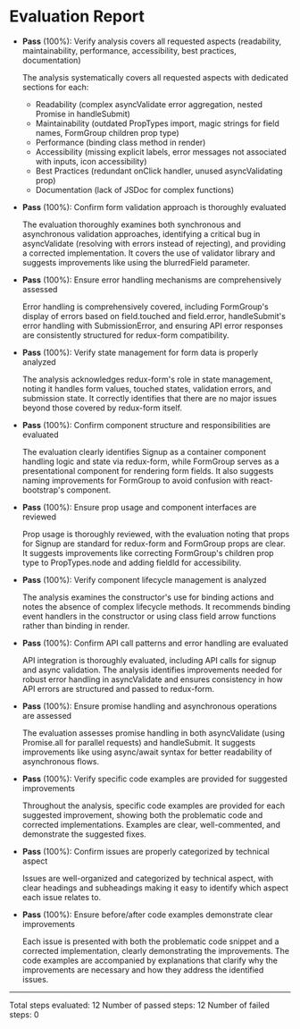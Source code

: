# Evaluation Report

- **Pass** (100%): Verify analysis covers all requested aspects (readability, maintainability, performance, accessibility, best practices, documentation)

    The analysis systematically covers all requested aspects with dedicated sections for each:
    - Readability (complex asyncValidate error aggregation, nested Promise in handleSubmit)
    - Maintainability (outdated PropTypes import, magic strings for field names, FormGroup children prop type)
    - Performance (binding class method in render)
    - Accessibility (missing explicit labels, error messages not associated with inputs, icon accessibility)
    - Best Practices (redundant onClick handler, unused asyncValidating prop)
    - Documentation (lack of JSDoc for complex functions)

- **Pass** (100%): Confirm form validation approach is thoroughly evaluated

    The evaluation thoroughly examines both synchronous and asynchronous validation approaches, identifying a critical bug in asyncValidate (resolving with errors instead of rejecting), and providing a corrected implementation. It covers the use of validator library and suggests improvements like using the blurredField parameter.

- **Pass** (100%): Ensure error handling mechanisms are comprehensively assessed

    Error handling is comprehensively covered, including FormGroup's display of errors based on field.touched and field.error, handleSubmit's error handling with SubmissionError, and ensuring API error responses are consistently structured for redux-form compatibility.

- **Pass** (100%): Verify state management for form data is properly analyzed

    The analysis acknowledges redux-form's role in state management, noting it handles form values, touched states, validation errors, and submission state. It correctly identifies that there are no major issues beyond those covered by redux-form itself.

- **Pass** (100%): Confirm component structure and responsibilities are evaluated

    The evaluation clearly identifies Signup as a container component handling logic and state via redux-form, while FormGroup serves as a presentational component for rendering form fields. It also suggests naming improvements for FormGroup to avoid confusion with react-bootstrap's component.

- **Pass** (100%): Ensure prop usage and component interfaces are reviewed

    Prop usage is thoroughly reviewed, with the evaluation noting that props for Signup are standard for redux-form and FormGroup props are clear. It suggests improvements like correcting FormGroup's children prop type to PropTypes.node and adding fieldId for accessibility.

- **Pass** (100%): Verify component lifecycle management is analyzed

    The analysis examines the constructor's use for binding actions and notes the absence of complex lifecycle methods. It recommends binding event handlers in the constructor or using class field arrow functions rather than binding in render.

- **Pass** (100%): Confirm API call patterns and error handling are evaluated

    API integration is thoroughly evaluated, including API calls for signup and async validation. The analysis identifies improvements needed for robust error handling in asyncValidate and ensures consistency in how API errors are structured and passed to redux-form.

- **Pass** (100%): Ensure promise handling and asynchronous operations are assessed

    The evaluation assesses promise handling in both asyncValidate (using Promise.all for parallel requests) and handleSubmit. It suggests improvements like using async/await syntax for better readability of asynchronous flows.

- **Pass** (100%): Verify specific code examples are provided for suggested improvements

    Throughout the analysis, specific code examples are provided for each suggested improvement, showing both the problematic code and corrected implementations. Examples are clear, well-commented, and demonstrate the suggested fixes.

- **Pass** (100%): Confirm issues are properly categorized by technical aspect

    Issues are well-organized and categorized by technical aspect, with clear headings and subheadings making it easy to identify which aspect each issue relates to.

- **Pass** (100%): Ensure before/after code examples demonstrate clear improvements

    Each issue is presented with both the problematic code snippet and a corrected implementation, clearly demonstrating the improvements. The code examples are accompanied by explanations that clarify why the improvements are necessary and how they address the identified issues.

---

Total steps evaluated: 12
Number of passed steps: 12
Number of failed steps: 0